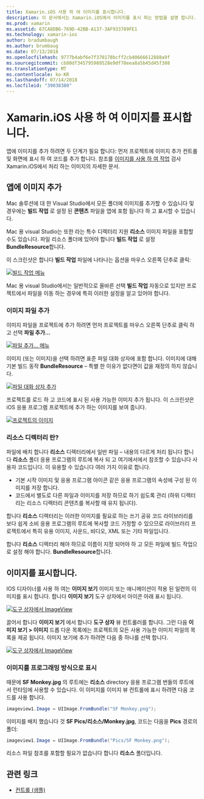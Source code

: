 ```yaml
---
title: Xamarin.iOS 사용 하 여 이미지를 표시합니다.
description: 이 문서에서는 Xamarin.iOS에서 이미지를 표시 하는 방법을 설명 합니다. IOS 디자이너를 통해 또는 프로그래밍 방식으로 앱에 추가 이미지는 내용을 다룹니다.
ms.prod: xamarin
ms.assetid: 67CA8DB6-769D-42BB-A137-3AF933789FE1
ms.technology: xamarin-ios
author: bradumbaugh
ms.author: brumbaug
ms.date: 07/13/2018
ms.openlocfilehash: 9777b4abf6e7f370178bcff2cb40666612888a9f
ms.sourcegitcommit: cb80df345795989528e9df78eea8a5b45d45f308
ms.translationtype: MT
ms.contentlocale: ko-KR
ms.lasthandoff: 07/14/2018
ms.locfileid: "39038380"
---
```

# <a name="displaying-images-with-xamarinios"></a>Xamarin.iOS 사용 하 여 이미지를 표시합니다.

앱에 이미지를 추가 하려면 두 단계가 필요 합니다: 먼저 프로젝트에 이미지 추가 컨트롤 및 화면에 표시 하 여 코드를 추가 합니다. 참조를 [이미지를 사용 하 여 작업](~/ios/app-fundamentals/images-icons/index.md) 검사 Xamarin.iOS에서 처리 하는 이미지의 자세한 문서.

## <a name="adding-images-to-your-app"></a>앱에 이미지 추가

Mac 솔루션에 대 한 Visual Studio에서 모든 폴더에 이미지를 추가할 수 있습니다 및 경우에는 **빌드 작업** 로 설정 된 **콘텐츠** 파일을 앱에 포함 됩니다 하 고 표시할 수 있습니다.

Mac 용 visual Studio는 또한 라는 특수 디렉터리 지원 **리소스** 이미지 파일을 포함할 수도 있습니다. 파일 리소스 폴더에 있어야 합니다 **빌드 작업** 로 설정 **BundleResource**합니다.

이 스크린샷은 합니다 **빌드 작업** 파일에 나타나는 옵션을 마우스 오른쪽 단추로 클릭:

 [![](image-images/image30a.png "빌드 작업 메뉴")](image-images/image30a.png#lightbox)

Mac 용 visual Studio에서는 일반적으로 올바른 선택 **빌드 작업** 자동으로 있지만 프로젝트에서 파일을 이동 하는 경우에 특히 이러한 설정을 알고 있어야 합니다.

### <a name="adding-an-image-file"></a>이미지 파일 추가

이미지 파일을 프로젝트에 추가 하려면 먼저 프로젝트를 마우스 오른쪽 단추로 클릭 하 고 선택 **파일 추가...**

 [![](image-images/image31a.png "파일 추가... 메뉴")](image-images/image31a.png#lightbox)

이미지 (또는 이미지)을 선택 하려면 표준 파일 대화 상자에 포함 합니다. 이미지에 대해 기본 빌드 동작 **BundleResource** – 특별 한 이유가 없다면이 값을 재정의 하지 않습니다.

 [![](image-images/image32a.png "파일 대화 상자 추가")](image-images/image32a.png#lightbox)

프로젝트를 로드 하 고 코드에 표시 된 사용 가능한 이미지 추가 됩니다. 이 스크린샷은 iOS 응용 프로그램 프로젝트에 추가 하는 이미지를 보여 줍니다.

 [![](image-images/image33a.png "프로젝트의 이미지")](image-images/image33a.png#lightbox)

### <a name="what-is-the-resources-directory"></a>리소스 디렉터리 란?

파일에 배치 합니다 **리소스** 디렉터리에서 일반 파일 – 내용의 다르게 처리 됩니다 합니다 **리소스** 폴더 응용 프로그램의 루트에 복사 되 고 여기에서에서 참조할 수 있습니다 사용자 코드입니다. 이 유용할 수 있습니다 여러 가지 이유로 합니다.

-  기본 시작 이미지 및 응용 프로그램 아이콘 같은 응용 프로그램의 속성에 구성 된 이미지를 저장 합니다.
-  코드에서 별도로 다른 파일과 이미지를 저장 하므로 하기 쉽도록 관리 (하위 디렉터리는 리소스 디렉터리 콘텐츠를 복사할 때 유지 됩니다).


합니다 **리소스** 디렉터리는 이러한 이미지를 필요로 하는 쓰기 공유 코드 라이브러리를 보다 쉽게 소비 응용 프로그램의 루트에 복사할 코드 가정할 수 있으므로 라이브러리 프로젝트에서 특히 유용 이미지, 사운드, 비디오, XML 또는 기타 파일입니다.

합니다 **리소스** 디렉터리 해야 하므로 이름이 지정 되어야 하 고 모든 파일에 빌드 작업으로 설정 해야 합니다. **BundleResource**합니다.

## <a name="displaying-the-image"></a>이미지를 표시합니다.

IOS 디자이너를 사용 하 여는 **이미지 보기** 이미지 또는 애니메이션이 적용 된 일련의 이미지를 표시 합니다. 합니다 **이미지 보기** 도구 상자에서 아이콘 아래 표시 됩니다.

 [![](image-images/image35a.png "도구 상자에서 ImageView")](image-images/image35.png#lightbox)

끌어서 합니다 **이미지 보기** 에서 합니다 **도구 상자** 뷰 컨트롤러를 합니다. 그런 다음 **이미지 보기 > 이미지** 드롭 다운 목록에는 프로젝트의 모든 사용 가능한 이미지 파일의 목록을 제공 됩니다. 이미지 보기에 추가 하려면 다음 중 하나를 선택 합니다.

 [![](image-images/image36a.png "도구 상자에서 ImageView")](image-images/image36.png#lightbox)

### <a name="displaying-the-image-programmatically"></a>이미지를 프로그래밍 방식으로 표시

때문에 **SF Monkey.jpg** 의 루트에는 **리소스** directory 응용 프로그램 번들의 루트에서 런타임에 사용할 수 있습니다. 이 이미지를 이미지 뷰 컨트롤에 표시 하려면 다음 코드를 사용 합니다.

```csharp
imageview1.Image = UIImage.FromBundle("SF Monkey.png");
```

이미지를 배치 했습니다 것 **SF Pics/리소스/Monkey.jpg**, 코드는 다음을 **Pics** 경로의 폴더:

```csharp
imageview1.Image = UIImage.FromBundle("Pics/SF Monkey.png");
```

리소스 파일 참조를 포함할 필요가 없습니다 합니다 **리소스** 폴더입니다.

## <a name="related-links"></a>관련 링크

- [컨트롤 (샘플)](https://developer.xamarin.com/samples/Controls/)
